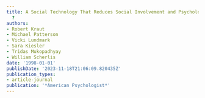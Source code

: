 ```yaml
---
title: A Social Technology That Reduces Social Involvement and Psychological Well-Being
  ?
authors:
- Robert Kraut
- Michael Patterson
- Vicki Lundmark
- Sara Kiesler
- Tridas Mukopadhyay
- William Scherlis
date: '1998-01-01'
publishDate: '2023-11-18T21:06:09.820435Z'
publication_types:
- article-journal
publication: '*American Psychologist*'
---
```

